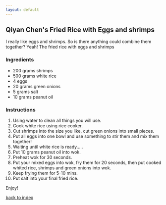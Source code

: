 ```yaml
---
layout: default
---
```


<!---
This is a comment. Note the triple dash to start, but double to end
-->

## Qiyan Chen's Fried Rice with Eggs and shrimps
<!---
Put your name or github username somewhere
-->
I really like eggs and shrimps. So is there anything could combine them together? Yeah! The fried rice with eggs and shrimps

### Ingredients
- 200 grams shrimps
- 500 grams white rice
- 4 eggs
- 20 grams green onions
- 5 grams salt
- 10 grams peanut oil

### Instructions
1. Using water to clean all things you will use.
2. Cook white rice using rice cooker.
3. Cut shrimps into the size you like, cut green onions into small pieces.
4. Put all eggs into one bowl and use something to stir them and mix them together!
5. Waiting until white rice is ready.....
6. Put 10 grams peanut oil into wok.
7. Preheat wok for 30 seconds.
8. Put your mixed eggs into wok, fry them for 20 seconds, then put cooked whited rice, shrimps and green onions into wok. 
9. Keep frying them for 5-10 mins. 
10. Put salt into your final fried rice.

Enjoy!

<!--
Keep this link to return to the index
-->
[back to index](../)